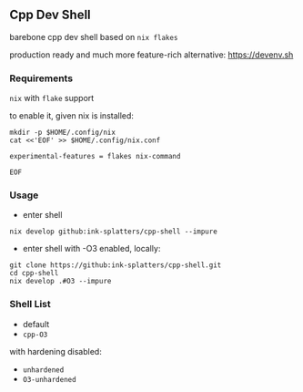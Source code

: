 ## Cpp Dev Shell

barebone cpp dev shell based on `nix flakes`

production ready and much more feature-rich alternative: https://devenv.sh

### Requirements

`nix` with `flake` support

to enable it, given nix is installed:

```shell
mkdir -p $HOME/.config/nix
cat <<'EOF' >> $HOME/.config/nix.conf

experimental-features = flakes nix-command

EOF
```

### Usage

- enter shell

```shell
nix develop github:ink-splatters/cpp-shell --impure
```

- enter shell with -O3 enabled, locally:

```shell
git clone https://github:ink-splatters/cpp-shell.git
cd cpp-shell
nix develop .#O3 --impure
```

### Shell List

- default
- `cpp-O3`

with hardening disabled:

- `unhardened`
- `O3-unhardened`
